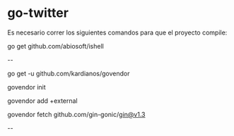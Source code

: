 # go-twitter

Es necesario correr los siguientes comandos para que el proyecto compile:

go get github.com/abiosoft/ishell

--

go get -u github.com/kardianos/govendor

govendor init

govendor add +external

govendor fetch github.com/gin-gonic/gin@v1.3

--
